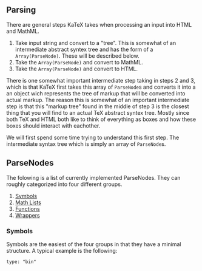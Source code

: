 ## Parsing

There are general steps KaTeX takes when processing an input into
HTML and MathML.

1. Take input string and convert to a "tree".  This is somewhat of an
   intermediate abstract syntex tree and has the form of a `Array(ParseNode)`.
   These will be described below.
2. Take the `Array(ParseNode)` and convert to MathML.
3. Take the `Array(ParseNode)` and convert to HTML.

There is one somewhat important intermediate step taking in steps 2 and 3, which
is that KaTeX first takes this array of `ParseNode`s and converts it into
a an object wich represents the tree of markup that will be converted into actual
markup.  The reason this is somewhat of an important intermediate step is that this
"markup tree" found in the middle of step 3 is the closest thing that you will find
to an actual TeX abstract syntex tree.  Mostly since both TeX and HTML both like to
think of everything as boxes and how these boxes should interact with eachother.

We will first spend some time trying to understand this first step.  The intermediate
syntax tree which is simply an array of `ParseNode`s.

## ParseNodes

The folowing is a list of currently implemented ParseNodes.  They can roughly
categorized into four different groups.

1. [Symbols](#Symbols)
2. [Math Lists](#Math-Lists)
3. [Functions](#Functions)
4. [Wrappers](#Wrappers)

### Symbols

Symbols are the easiest of the four groups in that they have a minimal structure.
A typical example is the following:

```
type: "bin"
value: "+"
mode: "math"
```
Any token that can be found in `symbols.js` will have this structure.  It can occur
in either `math` mode or `text` mode, and the type can be any of the basic `atom`
types defined in TeX--accent, bin, close, inner, mathord, op, open, punct, rel--but
also include two special cases: spacing, textord.  The value is simply the unicode
character corresponding to the given symbol, for example `\u222b` is the symbol
corresponding to the integration operator `\int`; this is the `replace` field in the
definition of a symbol, and is not included in the `ParseNode`. The file `symbols.js`
also contains information about which font the unicode symbol is placed in.

### Math Lists

Math lists are supposed to be like a new list of `ParseNodes`, but these are wrapped
in an atomic type: accent, bin, op, rel, ord, etc.  As of right now there is only
one example, the `ordgroup`, but once `\mathord`, `\mathop`, and friends are
implemented there will be a few more that have this structure.
The definine characteristic of these nodes is that the `value` is an
array of `ParseNode`s.  The structure of an `ordgroup` is:

```
type: "ordgroup"
value: Array(ParseNode)
mode: "math"
```

Functions in `functions.js` will _always_ get this kind of node when the parameters
of the argument are enclosed in brackets `{` and `}`.  For instance, if you call
`\sqrt 2`, then the function `\sqrt` will get a single _symbol_ `ParseNode` with
a `value` of `2`.  In contrast if you call `\sqrt{2}`, then `\sqrt` will be passed
a single _ordgroup_ `ParseNode` with a `value` being a list containing a single
symbol parse node `[ ParseNode("mathord", "2", "math") ]`.  And of course if you called
`\sqrt{2+1}` then you would also get an _ordgroup_ `ParseNode` with a `value` of a list
containing three `ParseNode`s, one for each symbol in the arguments.

### Functions

Functions for our purposes are _most_ things that can be found in `functions.js`.
These _usually_ aren't the kind of tokens that you would see in a reference
implementation of TeX, but are more of a hard-coded shortcut of _most_ of the
commands that people find useful while using TeX.  Perhaps one of the easiest
examples is the `\sqrt` function.  The `\sqrt` function will have a `ParseNode`
that looks like this:

```
type: "\\sqrt"
value:
    type: "\\sqrt"
    body: PaseNode("ordgroup") \\ or a symbol ParseNode
mode: "math"
```

We have already discussed in the previous section why we will _usually_ expect a
`ParseNode("ordgroup")` in the value, but we also know that is not always the case.
It could simply be a symbol `ParseNode`.  But functions to use their arguments to
construct a richer structure which could be useful for processing later one.
On exmaple comes from the generalized fractions: `\frac`, `\dfrac`, `\binom`, etc.
These usually generate a structure that looks like:

```
type: "genfrac"
value:
    type: "genfrac"
    numer:
        type: "ordgroup"        // Always wrapped in single ordgroup
        value: Array(ParseNode)
        mode: "math"
    denom:
        type: "ordgroup"        // Always wrapped in single ordgroup
        value: Array(ParseNode)
        mode: "math"
    hasBarLine: <Bool>
    leftDelim: "("
    rightDelim: ")"
    size: "display"/"auto"/"text"
mode: "math"
```
In contrast to most functions, these will _always_ have `ordgroup`s in their `numer`
and `denom`, but this has more to do with how infix operators are parsed in general
than with whether or not we use braces to enclose our arguments.

One thing to keep in mind with functions is that they may have additional information
as shown in the `genfrac` type above that is expected from the parser.  One last
example, which is quite common, is the `subsup` node:

```
type: "supsub"
value:
    base: ParseNode  //either a symbol or ordgroup
    sup:  ParseNode  //either a symbol or ordgroup
    sub:  ParseNode  //either a symbol or ordgroup
mode: "math"
```

### Wrappers

These nodes are essentially how KaTeX handles parser variable scoping at the moment.
They are simply designed to wrap a list of `ParseNode`s and inform the renderer
that the following list of nodes should follow the following styles.  While this is
not how most reference TeX implementations will parse their input, this method
most easily translates for how this information will be processed by css when rendered.

You can find this type of nodes in

 - `\text`, `\phantom`, `\color`
 - Styling: `\displaystyle`, `\textstyle`, etc.
 - Sizing: `\Large`, `\huge`, `\tiny`, etc.
 - Font Changes: `\mathit`, `\mathbb`, `\mathrm`, etc.


 These are desgined to be as transparent as possible when being passed to the the renderer
 and so these usually have the structure of something like this (this particular example is
 for `\Large`):

```
type: "styling"
value:
    type: "size7"
    value: Array(ParseNode)
mode: "math"
```

The defining characteristic is the `Array(ParseNode)` in the `value.value`.  This is
to allow for an easy recursion when rendering, but also, and more importantly,
the need to avoid `ordgroup` types since these will impose additional structure to the
rendering and may interfere with spacing in the end result.